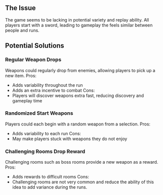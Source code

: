 ## The Issue
The game seems to be lacking in potential variety and replay ability. All players start with a sword, leading to gameplay the feels similar between people and runs.
## Potential Solutions
### Regular Weapon Drops
Weapons could regularly drop from enemies, allowing players to pick up a new item.
Pros:
- Adds variability throughout the run
- Adds an extra incentive to combat
Cons:
- Players will discover weapons extra fast, reducing discovery and gameplay time
### Randomized Start Weapons
Players could each begin with a random weapon from a selection.
Pros:
- Adds variability to each run
Cons:
- May make players stuck with weapons they do not enjoy
### Challenging Rooms Drop Reward
Challenging rooms such as boss rooms provide a new weapon as a reward.
Pros:
- Adds rewards to difficult rooms
Cons:
- Challenging rooms are not very common and reduce the ability of this idea to add variance during the runs.
